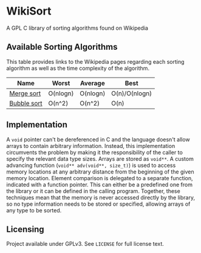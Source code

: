 # WikiSort
A GPL C library of sorting algorithms found on Wikipedia

## Available Sorting Algorithms

This table provides links to the Wikipedia pages regarding each sorting algorithm as well as the time complexity of the algorithm.

| Name | Worst | Average | Best |
| --- | --- | --- | --- |
| [Merge sort](https://en.wikipedia.org/wiki/Merge_sort) | O(nlogn) | O(nlogn) | O(n)/O(nlogn) |
| [Bubble sort](https://en.wikipedia.org/wiki/Bubble_sort) | O(n^2) | O(n^2) | O(n) |

## Implementation

A `void` pointer can't be dereferenced in C and the language doesn't allow arrays to contain arbitrary information. Instead, this implementation circumvents the problem by making it the responsibility of the caller to specify the relevant data type sizes. Arrays are stored as `void**`. A custom advancing function (`void** adv(void**, size_t)`) is used to access memory locations at any arbitrary distance from the beginning of the given memory location. Element comparison is delegated to a separate function, indicated with a function pointer. This can either be a predefined one from the library or it can be defined in the calling program. Together, these techniques mean that the memory is never accessed directly by the library, so no type information needs to be stored or specified, allowing arrays of any type to be sorted.

## Licensing

Project available under GPLv3. See `LICENSE` for full license text.
